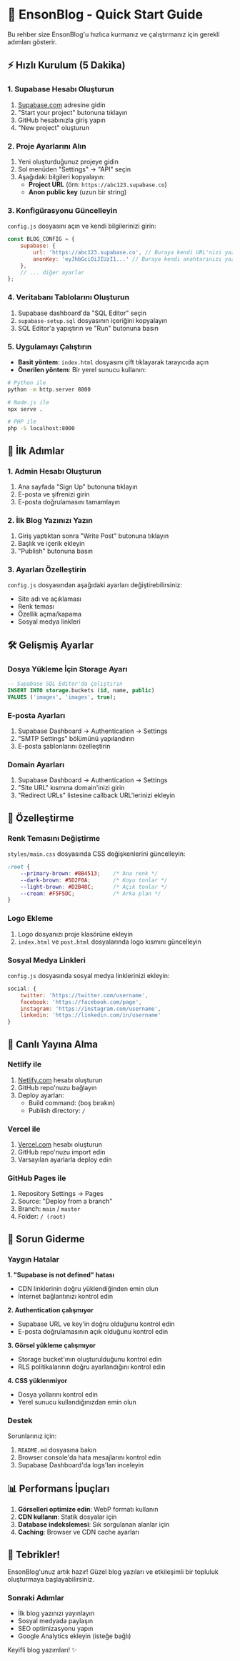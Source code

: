 # 🚀 EnsonBlog - Quick Start Guide

Bu rehber size EnsonBlog'u hızlıca kurmanız ve çalıştırmanız için gerekli adımları gösterir.

## ⚡ Hızlı Kurulum (5 Dakika)

### 1. Supabase Hesabı Oluşturun
1. [Supabase.com](https://supabase.com) adresine gidin
2. "Start your project" butonuna tıklayın
3. GitHub hesabınızla giriş yapın
4. "New project" oluşturun

### 2. Proje Ayarlarını Alın
1. Yeni oluşturduğunuz projeye gidin
2. Sol menüden "Settings" → "API" seçin
3. Aşağıdaki bilgileri kopyalayın:
   - **Project URL** (örn: `https://abc123.supabase.co`)
   - **Anon public key** (uzun bir string)

### 3. Konfigürasyonu Güncelleyin
`config.js` dosyasını açın ve kendi bilgilerinizi girin:

```javascript
const BLOG_CONFIG = {
    supabase: {
        url: 'https://abc123.supabase.co', // Buraya kendi URL'nizi yazın
        anonKey: 'eyJhbGciOiJIUzI1...' // Buraya kendi anahtarınızı yazın
    },
    // ... diğer ayarlar
};
```

### 4. Veritabanı Tablolarını Oluşturun
1. Supabase dashboard'da "SQL Editor" seçin
2. `supabase-setup.sql` dosyasının içeriğini kopyalayın
3. SQL Editor'a yapıştırın ve "Run" butonuna basın

### 5. Uygulamayı Çalıştırın
- **Basit yöntem**: `index.html` dosyasını çift tıklayarak tarayıcıda açın
- **Önerilen yöntem**: Bir yerel sunucu kullanın:

```bash
# Python ile
python -m http.server 8000

# Node.js ile
npx serve .

# PHP ile
php -S localhost:8000
```

## 🎯 İlk Adımlar

### 1. Admin Hesabı Oluşturun
1. Ana sayfada "Sign Up" butonuna tıklayın
2. E-posta ve şifrenizi girin
3. E-posta doğrulamasını tamamlayın

### 2. İlk Blog Yazınızı Yazın
1. Giriş yaptıktan sonra "Write Post" butonuna tıklayın
2. Başlık ve içerik ekleyin
3. "Publish" butonuna basın

### 3. Ayarları Özelleştirin
`config.js` dosyasından aşağıdaki ayarları değiştirebilirsiniz:
- Site adı ve açıklaması
- Renk teması
- Özellik açma/kapama
- Sosyal medya linkleri

## 🛠️ Gelişmiş Ayarlar

### Dosya Yükleme İçin Storage Ayarı
```sql
-- Supabase SQL Editor'da çalıştırın
INSERT INTO storage.buckets (id, name, public) 
VALUES ('images', 'images', true);
```

### E-posta Ayarları
1. Supabase Dashboard → Authentication → Settings
2. "SMTP Settings" bölümünü yapılandırın
3. E-posta şablonlarını özelleştirin

### Domain Ayarları
1. Supabase Dashboard → Authentication → Settings
2. "Site URL" kısmına domain'inizi girin
3. "Redirect URLs" listesine callback URL'lerinizi ekleyin

## 🎨 Özelleştirme

### Renk Temasını Değiştirme
`styles/main.css` dosyasında CSS değişkenlerini güncelleyin:

```css
:root {
    --primary-brown: #8B4513;    /* Ana renk */
    --dark-brown: #5D2F0A;       /* Koyu tonlar */
    --light-brown: #D2B48C;      /* Açık tonlar */
    --cream: #F5F5DC;            /* Arka plan */
}
```

### Logo Ekleme
1. Logo dosyanızı proje klasörüne ekleyin
2. `index.html` ve `post.html` dosyalarında logo kısmını güncelleyin

### Sosyal Medya Linkleri
`config.js` dosyasında sosyal medya linklerinizi ekleyin:

```javascript
social: {
    twitter: 'https://twitter.com/username',
    facebook: 'https://facebook.com/page',
    instagram: 'https://instagram.com/username',
    linkedin: 'https://linkedin.com/in/username'
}
```

## 🚀 Canlı Yayına Alma

### Netlify ile
1. [Netlify.com](https://netlify.com) hesabı oluşturun
2. GitHub repo'nuzu bağlayın
3. Deploy ayarları:
   - Build command: (boş bırakın)
   - Publish directory: `/`

### Vercel ile
1. [Vercel.com](https://vercel.com) hesabı oluşturun
2. GitHub repo'nuzu import edin
3. Varsayılan ayarlarla deploy edin

### GitHub Pages ile
1. Repository Settings → Pages
2. Source: "Deploy from a branch"
3. Branch: `main` / `master`
4. Folder: `/ (root)`

## 🔧 Sorun Giderme

### Yaygın Hatalar

**1. "Supabase is not defined" hatası**
- CDN linklerinin doğru yüklendiğinden emin olun
- İnternet bağlantınızı kontrol edin

**2. Authentication çalışmıyor**
- Supabase URL ve key'in doğru olduğunu kontrol edin
- E-posta doğrulamasının açık olduğunu kontrol edin

**3. Görsel yükleme çalışmıyor**
- Storage bucket'ının oluşturulduğunu kontrol edin
- RLS politikalarının doğru ayarlandığını kontrol edin

**4. CSS yüklenmiyor**
- Dosya yollarını kontrol edin
- Yerel sunucu kullandığınızdan emin olun

### Destek

Sorunlarınız için:
1. `README.md` dosyasına bakın
2. Browser console'da hata mesajlarını kontrol edin
3. Supabase Dashboard'da logs'ları inceleyin

## 📊 Performans İpuçları

1. **Görselleri optimize edin**: WebP formatı kullanın
2. **CDN kullanın**: Statik dosyalar için
3. **Database indekslemesi**: Sık sorgulanan alanlar için
4. **Caching**: Browser ve CDN cache ayarları

## 🎉 Tebrikler!

EnsonBlog'unuz artık hazır! Güzel blog yazıları ve etkileşimli bir topluluk oluşturmaya başlayabilirsiniz.

### Sonraki Adımlar
- İlk blog yazınızı yayınlayın
- Sosyal medyada paylaşın
- SEO optimizasyonu yapın
- Google Analytics ekleyin (isteğe bağlı)

Keyifli blog yazımları! ✨ 